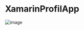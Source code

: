 # XamarinProfilApp
 
![image](https://user-images.githubusercontent.com/73835869/110119752-84301780-7dbc-11eb-83d9-894d5f88ac98.png)
